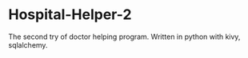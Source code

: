 # Hospital-Helper-2
The second try of doctor helping program. Written in python with kivy, sqlalchemy.
